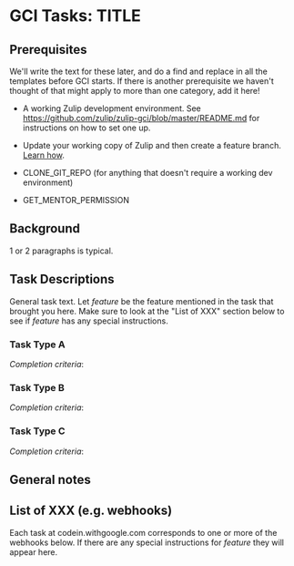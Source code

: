 # GCI Tasks: TITLE

## Prerequisites

We'll write the text for these later, and do a find and replace in all the
templates before GCI starts. If there is another prerequisite we haven't
thought of that might apply to more than one category, add it here!

* A working Zulip development environment. See
  https://github.com/zulip/zulip-gci/blob/master/README.md for instructions
  on how to set one up.

* Update your working copy of Zulip and then create a feature branch. [Learn
  how](../../before-every-task.md).

* CLONE_GIT_REPO (for anything that doesn't require a working dev environment)
* GET_MENTOR_PERMISSION

## Background

1 or 2 paragraphs is typical.

## Task Descriptions

General task text.
Let *feature* be the feature mentioned in the task that brought you
here. Make sure to look at the "List of XXX" section below to see if
*feature* has any special instructions.

### Task Type A

*Completion criteria*:

### Task Type B

*Completion criteria*:

### Task Type C

*Completion criteria*:

## General notes

## List of XXX (e.g. webhooks)

Each task at codein.withgoogle.com corresponds to one or more of the
webhooks below. If there are any special instructions for *feature* they
will appear here.
